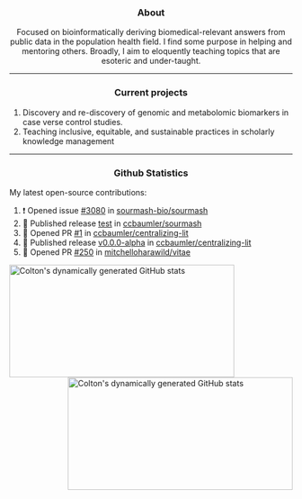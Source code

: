 <!--
Inspiration derived from:
1. https://zzetao.github.io/awesome-github-profile/
2. https://github.com/spcanelon
3. https://github.com/tallguyjenks

Tools used:
1. https://github.com/anuraghazra/github-readme-stats
2. https://github.com/jamesgeorge007/github-activity-readme
3. https://github.com/topics/profile-readme
-->

<h3 align="center">About</h3>

<p align="center">
Focused on bioinformatically deriving biomedical-relevant answers from public data in the population health field. 
I find some purpose in helping and mentoring others. Broadly, I aim to eloquently teaching topics that are esoteric and under-taught.
</p>

---

<h3 align="center">Current projects</h3>

1. Discovery and re-discovery of genomic and metabolomic biomarkers in case verse control studies.
2. Teaching inclusive, equitable, and sustainable practices in scholarly knowledge management

---

<h3 align="center">Github Statistics</h3>

My latest open-source contributions:

<!--START_SECTION:activity-->
1. ❗ Opened issue [#3080](https://github.com/sourmash-bio/sourmash/issues/3080) in [sourmash-bio/sourmash](https://github.com/sourmash-bio/sourmash)
2. 🚀 Published release [test](https://github.com/ccbaumler/sourmash/releases/tag/v4.4.0) in [ccbaumler/sourmash](https://github.com/ccbaumler/sourmash)
3. 💪 Opened PR [#1](https://github.com/ccbaumler/centralizing-lit/pull/1) in [ccbaumler/centralizing-lit](https://github.com/ccbaumler/centralizing-lit)
4. 🚀 Published release [v0.0.0-alpha](https://github.com/ccbaumler/centralizing-lit/releases/tag/v0.0.0-alpha) in [ccbaumler/centralizing-lit](https://github.com/ccbaumler/centralizing-lit)
5. 💪 Opened PR [#250](https://github.com/mitchelloharawild/vitae/pull/250) in [mitchelloharawild/vitae](https://github.com/mitchelloharawild/vitae)
<!--END_SECTION:activity-->

<a href="https://github.com/ccbaumler">
  <img height="200" width=400 align="left" alt="Colton's dynamically generated GitHub stats" src="https://github-readme-stats.vercel.app/api?username=ccbaumler&show_icons=true&title_color=434d58&icon_color=fa8072&ring_color=ba55d3"/>
</a>
<a href="https://github.com/ccbaumler">
  <img height="200" width=400 align="right" alt="Colton's dynamically generated GitHub stats" src="https://github-readme-stats.vercel.app/api/top-langs/?username=ccbaumler&layout=compact&langs_count=6&card_width=320&title_color=434d58&hide=Standard%20ML,%20TeX,%20Jupyter%20Notebook" />
</a>
